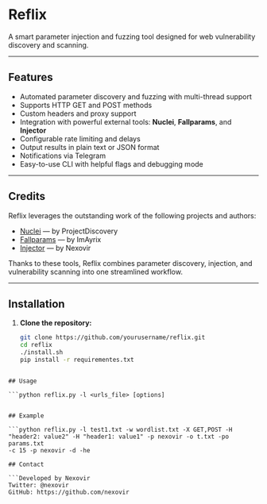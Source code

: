 # Reflix

A smart parameter injection and fuzzing tool designed for web vulnerability discovery and scanning.

---

## Features

- Automated parameter discovery and fuzzing with multi-thread support  
- Supports HTTP GET and POST methods  
- Custom headers and proxy support  
- Integration with powerful external tools: **Nuclei**, **Fallparams**, and **Injector**  
- Configurable rate limiting and delays  
- Output results in plain text or JSON format  
- Notifications via Telegram  
- Easy-to-use CLI with helpful flags and debugging mode  

---

## Credits

Reflix leverages the outstanding work of the following projects and authors:  

- [Nuclei](https://github.com/projectdiscovery/nuclei) — by ProjectDiscovery  
- [Fallparams](https://github.com/ImAyrix/fallparams) — by ImAyrix  
- [Injector](https://github.com/nexovir/injector) — by Nexovir  

Thanks to these tools, Reflix combines parameter discovery, injection, and vulnerability scanning into one streamlined workflow.

---

## Installation

1. **Clone the repository:**

   ```bash
   git clone https://github.com/yourusername/reflix.git
   cd reflix
   ./install.sh
   pip install -r requirementes.txt
```

## Usage

```python reflix.py -l <urls_file> [options]


## Example

```python reflix.py -l test1.txt -w wordlist.txt -X GET,POST -H "header2: value2" -H "header1: value1" -p nexovir -o t.txt -po 
params.txt 
-c 15 -p nexovir -d -he

## Contact

```Developed by Nexovir
Twitter: @nexovir
GitHub: https://github.com/nexovir
